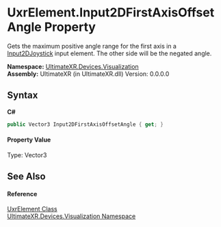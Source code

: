 # UxrElement.Input2DFirstAxisOffsetAngle Property 
 

Gets the maximum positive angle range for the first axis in a <a href="T_UltimateXR_Devices_Visualization_UxrElementType">Input2DJoystick</a> input element. The other side will be the negated angle.

**Namespace:**&nbsp;<a href="N_UltimateXR_Devices_Visualization">UltimateXR.Devices.Visualization</a><br />**Assembly:**&nbsp;UltimateXR (in UltimateXR.dll) Version: 0.0.0.0

## Syntax

**C#**<br />
``` C#
public Vector3 Input2DFirstAxisOffsetAngle { get; }
```


#### Property Value
Type: Vector3

## See Also


#### Reference
<a href="T_UltimateXR_Devices_Visualization_UxrElement">UxrElement Class</a><br /><a href="N_UltimateXR_Devices_Visualization">UltimateXR.Devices.Visualization Namespace</a><br />